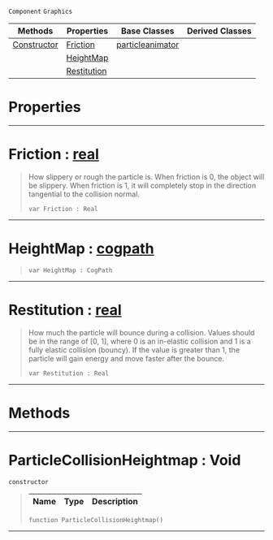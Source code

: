  `Component` `Graphics`



|Methods|Properties|Base Classes|Derived Classes|
|---|---|---|---|
|[ Constructor](https://github.com/ZilchEngine/ZilchDocs/blob/master/code_reference/class_reference/particlecollisionheightmap.md#particlecollisionheightm)|[ Friction](https://github.com/ZilchEngine/ZilchDocs/blob/master/code_reference/class_reference/particlecollisionheightmap.md#friction-zilch-engine-doc)|[particleanimator](https://github.com/ZilchEngine/ZilchDocs/blob/master/code_reference/class_reference/particleanimator.md)| |
| |[ HeightMap](https://github.com/ZilchEngine/ZilchDocs/blob/master/code_reference/class_reference/particlecollisionheightmap.md#heightmap-zilch-engine-do)| | |
| |[ Restitution](https://github.com/ZilchEngine/ZilchDocs/blob/master/code_reference/class_reference/particlecollisionheightmap.md#restitution-zilch-engine)| | |


 #  Properties


---  
 #  Friction : [real](https://github.com/ZilchEngine/ZilchDocs/blob/master/code_reference/nada_base_types/real.md)

> How slippery or rough the particle is. When friction is 0, the object will be slippery. When friction is 1, it will completely stop in the direction tangential to the collision normal.
> ``` lang=cpp, name=Nada
> var Friction : Real


---  
 #  HeightMap : [cogpath](https://github.com/ZilchEngine/ZilchDocs/blob/master/code_reference/class_reference/cogpath.md)

> 
> ``` lang=cpp, name=Nada
> var HeightMap : CogPath


---  
 #  Restitution : [real](https://github.com/ZilchEngine/ZilchDocs/blob/master/code_reference/nada_base_types/real.md)

> How much the particle will bounce during a collision. Values should be in the range of [0, 1], where 0 is an in-elastic collision and 1 is a fully elastic collision (bouncy). If the value is greater than 1, the particle will gain energy and move faster after the bounce.
> ``` lang=cpp, name=Nada
> var Restitution : Real


---  
 #  Methods


---  
 #  ParticleCollisionHeightmap : Void

 `constructor`

> 
> |Name|Type|Description|
> |---|---|---|
> ``` lang=cpp, name=Nada
> function ParticleCollisionHeightmap()
> ``` 


---  
 

 